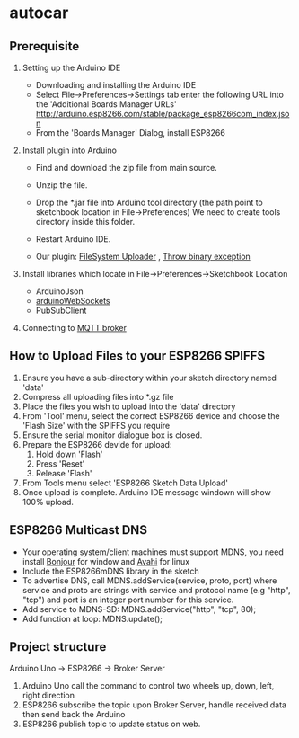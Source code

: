 # autocar

## Prerequisite
  
1. Setting up the Arduino IDE
	- Downloading and installing the Arduino IDE
	- Select File->Preferences->Settings tab enter the following URL into the 'Additional Boards Manager URLs'
		http://arduino.esp8266.com/stable/package_esp8266com_index.json
	- From the 'Boards Manager' Dialog, install ESP8266
	
2. Install plugin into Arduino
	- Find and download the zip file from main source.
	- Unzip the file.
	- Drop the *.jar file into Arduino tool directory (the path point to sketchbook location in File->Preferences)
		We need to create tools directory inside this folder.
	- Restart Arduino IDE.
	
	- Our plugin: [FileSystem Uploader](https://github.com/esp8266/arduino-esp8266fs-plugin)
		, [Throw binary exception](https://arduino-esp8266.readthedocs.io/en/latest/faq/a02-my-esp-crashes.html)

3. Install libraries which locate in File->Preferences->Sketchbook Location
	- ArduinoJson
	- [arduinoWebSockets](https://github.com/Links2004/arduinoWebSockets)
	- PubSubClient

4. Connecting to [MQTT broker](https://techtutorialsx.com/2017/04/09/esp8266-connecting-to-mqtt-broker/)	

## How to Upload Files to your ESP8266 SPIFFS

1. Ensure you have a sub-directory within your sketch directory named 'data'
2. Compress all uploading files into *.gz file
3. Place the files you wish to upload into the 'data' directory
4. From 'Tool' menu, select the correct ESP8266 device and choose the 'Flash Size' with the SPIFFS you require
5. Ensure the serial monitor dialogue box is closed.
6. Prepare the ESP8266  devide for upload:
	1. Hold down 'Flash'
	2. Press 'Reset'
	3. Release 'Flash'
7. From Tools menu select 'ESP8266 Sketch Data Upload'
8. Once upload is complete. Arduino IDE message windown will show 100% upload.

## ESP8266 Multicast DNS

- Your operating system/client machines must support MDNS, you need install [Bonjour](https://support.apple.com/kb/DL999?locale=en_US) for window
	and [Avahi](https://www.avahi.org/) for linux
- Include the ESP8266mDNS library in the sketch
- To advertise DNS, call MDNS.addService(service, proto, port) where service and proto are strings with service
and protocol name (e.g "http", "tcp") and port is an integer port number for this service.
- Add service to MDNS-SD: MDNS.addService("http", "tcp", 80);
- Add function at loop: MDNS.update();
## Project structure

Arduino Uno -> ESP8266 -> Broker Server
1. Arduino Uno call the command to control two wheels up, down, left, right direction
2. ESP8266 subscribe the topic upon Broker Server, handle received data then send back the Arduino
3. ESP8266 publish topic to update status on web.


